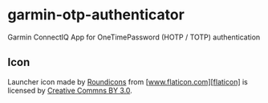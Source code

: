 # garmin-otp-authenticator

Garmin ConnectIQ App for OneTimePassword (HOTP / TOTP) authentication

## Icon

Launcher icon made by [Roundicons][roundicons] from [www.flaticon.com][flaticon] is licensed by [Creative Commns BY 3.0][cc30by].

[roundicons]: https://www.flaticon.com/authors/roundicons
[flaticon]: https://www.flaticon.com
[cc30by]: http://creativecommons.org/licenses/by/3.0/
